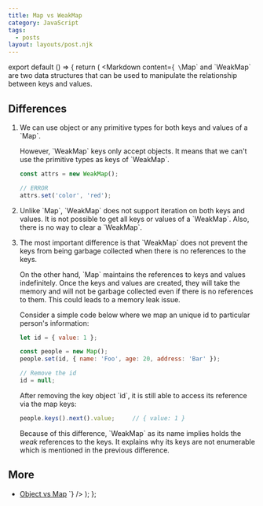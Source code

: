 ```yaml
---
title: Map vs WeakMap
category: JavaScript
tags:
  - posts
layout: layouts/post.njk
---
```


export default () => {
    return (
<Markdown
    content={`
\`Map\` and \`WeakMap\` are two data structures that can be used to manipulate the relationship between keys and values.

## Differences

1. We can use object or any primitive types for both keys and values of a \`Map\`.

    However, \`WeakMap\` keys only accept objects. It means that we can't use the primitive types as keys of \`WeakMap\`.

    ~~~ javascript
    const attrs = new WeakMap();

    // ERROR
    attrs.set('color', 'red');
    ~~~

2. Unlike \`Map\`, \`WeakMap\` does not support iteration on both keys and values. It is not possible to get all keys or values of a \`WeakMap\`.
    Also, there is no way to clear a \`WeakMap\`.

3. The most important difference is that \`WeakMap\` does not prevent the keys from being garbage collected when there is no references to the keys. 

    On the other hand, \`Map\` maintains the references to keys and values indefinitely. Once the keys and values are created, 
    they will take the memory and will not be garbage collected even if there is no references to them.
    This could leads to a memory leak issue.

    Consider a simple code below where we map an unique id to particular person's information:

    ~~~ javascript
    let id = { value: 1 };

    const people = new Map();
    people.set(id, { name: 'Foo', age: 20, address: 'Bar' });

    // Remove the id
    id = null;
    ~~~

    After removing the key object \`id\`, it is still able to access its reference via the map keys:

    ~~~ javascript
    people.keys().next().value;     // { value: 1 }
    ~~~

    Because of this difference, \`WeakMap\` as its name implies holds the _weak_ references to the keys. 
    It explains why its keys are not enumerable which is mentioned in the previous difference.

## More

* [Object vs Map](/object-vs-map)
`}
/>
    );
};
